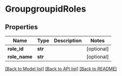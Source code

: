 # GroupgroupidRoles

## Properties
Name | Type | Description | Notes
------------ | ------------- | ------------- | -------------
**role_id** | **str** |  | [optional] 
**role_name** | **str** |  | [optional] 

[[Back to Model list]](../README.md#documentation-for-models) [[Back to API list]](../README.md#documentation-for-api-endpoints) [[Back to README]](../README.md)


